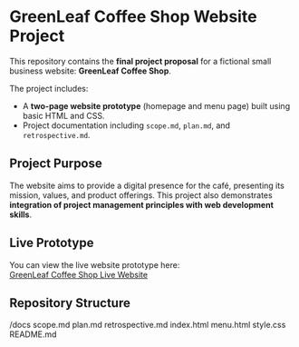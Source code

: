 # GreenLeaf Coffee Shop Website Project

This repository contains the **final project proposal** for a fictional small business website: **GreenLeaf Coffee Shop**.  

The project includes:  
- A **two-page website prototype** (homepage and menu page) built using basic HTML and CSS.  
- Project documentation including `scope.md`, `plan.md`, and `retrospective.md`.  

## Project Purpose
The website aims to provide a digital presence for the café, presenting its mission, values, and product offerings. This project also demonstrates **integration of project management principles with web development skills**.

## Live Prototype
You can view the live website prototype here:  
[GreenLeaf Coffee Shop Live Website](https://jeffdolo.github.io/)

## Repository Structure
/docs
scope.md
plan.md
retrospective.md
index.html
menu.html
style.css
README.md